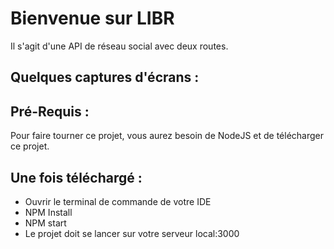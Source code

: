 # Bienvenue sur LIBR

Il s'agit d'une API de réseau social avec deux routes.



## Quelques captures d'écrans : 




## Pré-Requis :
Pour faire tourner ce projet, vous aurez besoin de NodeJS et de télécharger ce projet.


## Une fois téléchargé :

- Ouvrir le terminal de commande de votre IDE
- NPM Install
- NPM start 
- Le projet doit se lancer sur votre serveur local:3000
